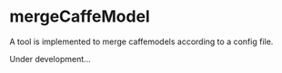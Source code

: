 # mergeCaffeModel

A tool is implemented to merge caffemodels according to a config file.

Under development...

